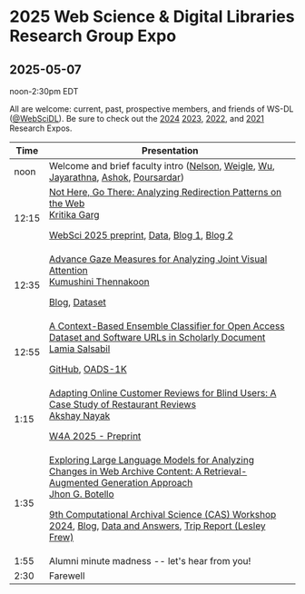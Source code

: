 # 2025 Web Science &amp; Digital Libraries Research Group Expo
## 2025-05-07

noon-2:30pm EDT

All are welcome: current, past, prospective members, and friends of WS-DL ([@WebSciDL](https://bsky.app/profile/webscidl.bsky.social)).  Be sure to check out the [2024](https://github.com/oduwsdl/2024-research-expo) [2023](https://github.com/oduwsdl/2023-research-expo/), [2022](https://github.com/oduwsdl/2022-research-expo/), and [2021](https://github.com/oduwsdl/2021-research-expo/) Research Expos.

| Time  | Presentation                                                                                                                                                                                                                                                                                                                                                                                                                                                                                                                                                                                                                                                                                                                                           |
| ----- | ------------------------------------------------------------------------------------------------------------------------------------------------------------------------------------------------------------------------------------------------------------------------------------------------------------------------------------------------------------------------------------------------------------------------------------------------------------------------------------------------------------------------------------------------------------------------------------------------------------------------------------------------------------------------------------------------------------------------------------------------------ |
| noon  | Welcome and brief faculty intro ([Nelson](https://bsky.app/profile/phonedudemln.bsky.social), [Weigle](https://bsky.app/profile/weiglemc.bsky.social), [Wu](https://twitter.com/fanchyna), [Jayarathna](https://twitter.com/openmaze), [Ashok](https://twitter.com/VikasGAshok1), [Poursardar](https://twitter.com/Faryane))                                                                                                                                                                                                                                                                                                                                                                                                                           |
| 12:15 | [Not Here, Go There: Analyzing Redirection Patterns on the Web](https://docs.google.com/presentation/d/1edFyre98zaZDxl0B6dX5bJ1Jx4uHM9OGTT52GQuQf1w/edit?usp=sharing) <br>[Kritika Garg](https://twitter.com/kritika_garg) <p> [WebSci 2025 preprint](https://kritikagarg.github.io/papers/Websci25_redirection.pdf), [Data](https://archive.org/details/not-your-parents-web), [Blog 1](https://wsdl.blogspot.com/2024/09/2024-09-20-some-urls-are-immortal-most.html), [Blog 2](https://ws-dl.blogspot.com/2024/10/2024-10-22-analyzing-redirects-and.html)                                                                                                                                                                                                                                                                                                                                                                                                                                                                                                                                                                                                                                           |
| 12:35 | [Advance Gaze Measures for Analyzing Joint Visual Attention](https://docs.google.com/presentation/d/1BXCWOVtfszS8DGROhT1YstMhHREaHqmp/edit#slide=id.p1) <br> [Kumushini Thennakoon](https://twitter.com/KumushiniT) <p> [Blog](https://ws-dl.blogspot.com/2025/01/2025-01-15-revolutionizing-eye-tracking.html), [Dataset](https://www.projectaria.com/datasets/aea/)                                                                                                                                                                                                                                                                                                                                                                                  |
| 12:55 | [A Context-Based Ensemble Classifier for Open Access Dataset and Software URLs in Scholarly Document](https://docs.google.com/presentation/d/1X2ajgOQF_Vz6dkkxONBUdtu_AdXhi0X8SsFZCMNPcJQ/edit?usp=sharing) <br> [Lamia Salsabil](https://twitter.com/liya_lamia) <p> [GitHub](https://github.com/lamps-lab/OADS-HT25), [OADS-1K](https://github.com/lamps-lab/OADS-HT25/tree/main/dataset)                                                                                                                                                                                                                                                                                                                                                            |
| 1:15  | [Adapting Online Customer Reviews for Blind Users: A Case Study of Restaurant Reviews](https://docs.google.com/presentation/d/1zsGv8ty2I2T-j7st0UdN_SfVVILulC5_/edit?usp=sharing&ouid=106876173873683825769&rtpof=true&sd=true) <br> [Akshay Nayak](https://twitter.com/AkshayKNayak7) <p> [W4A 2025 - Preprint](https://drive.google.com/file/d/1thyXAO0ubbOxHYZLyYQyHvfMwTek7Qou/view?usp=drive_link)                                                                                                                                                                                                                                                                                                                                                |
| 1:35  | [Exploring Large Language Models for Analyzing Changes in Web Archive Content: A Retrieval-Augmented Generation Approach](https://docs.google.com/presentation/d/1fG1V8E2Vk1qghbBJmNxkA92FXTRV_Hm_/edit?usp=sharing&ouid=100350109583181380606&rtpof=true&sd=true) <br> [Jhon G. Botello](https://twitter.com/jhon_gbm12) <p> [9th Computational Archival Science (CAS) Workshop 2024](https://ieeexplore.ieee.org/stamp/stamp.jsp?arnumber=10826069), [Blog](https://ws-dl.blogspot.com/2025/01/2025-01-27-can-llms-detect-and-analyze.html), [Data and Answers](https://github.com/jgbotello/Exploring-LLMs-for-Content-Change-Analysis), [Trip Report (Lesley Frew)](https://ws-dl.blogspot.com/2025/01/2025-01-06-9th-computational-archival.html) |
| 1:55  | Alumni minute madness -- let's hear from you!                                                                                                                                                                                                                                                                                                                                                                                                                                                                                                                                                                                                                                                                                                          |
| 2:30  | Farewell                                                                                                                                                                                                                                                                                                                                                                                                                                                                                                                                                                                                                                                                                                                                               |







